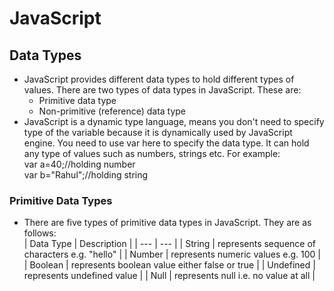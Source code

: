 # JavaScript

## Data Types

- JavaScript provides different data types to hold different types of values. There are two types 
of data types in JavaScript. These are:
  - Primitive data type
  - Non-primitive (reference) data type
- JavaScript is a dynamic type language, means you don't need to specify type of the variable 
because it is dynamically used by JavaScript engine. You need to use var here to specify the data 
type. It can hold any type of values such as numbers, strings etc. For example: <br/>
   var a=40;//holding number  <br/>
   var b="Rahul";//holding string  <br/>
### Primitive Data Types
- There are five types of primitive data types in JavaScript. They are as follows: <br/>
| Data Type | Description |
| --- | --- |
| String | represents sequence of characters e.g. "hello" |
| Number | represents numeric values e.g. 100 |
| Boolean | represents boolean value either false or true |
| Undefined | represents undefined value |
| Null | represents null i.e. no value at all |

